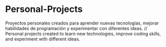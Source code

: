 # Personal-Projects
Proyectos personales creados para aprender nuevas tecnologías, mejorar habilidades de programación y experimentar con diferentes ideas. 
//
Personal projects created to learn new technologies, improve coding skills, and experiment with different ideas.
